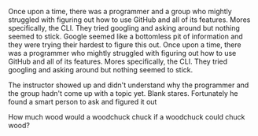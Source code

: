 Once upon a time, there was a programmer and a group who mightly struggled with figuring out how to use GitHub and all of its features. Mores specifically, the CLI. They tried googling and asking around but nothing seemed to stick. Google seemed like a bottomless pit of information and they were trying their hardest to figure this out.
Once upon a time, there was a programmer who mightly struggled with figuring out how to use GitHub and all of its features. Mores specifically, the CLI. They tried googling and asking around but nothing seemed to stick.

The instructor showed up and didn't understand why the programmer and the group hadn't come up with a topic yet. Blank stares.
Fortunately he found a smart person to ask and figured it out

How much wood would a woodchuck chuck if a woodchuck could chuck wood?

